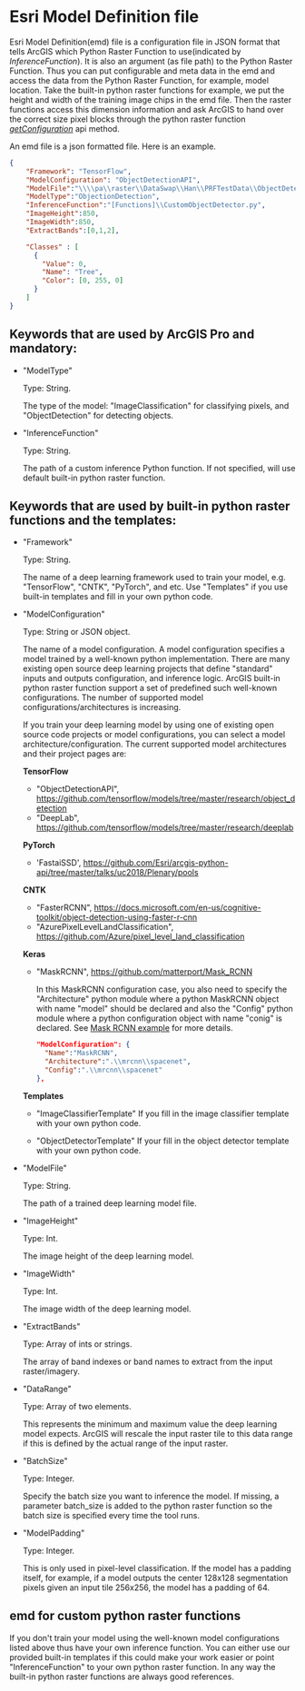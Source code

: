 # Esri Model Definition file

Esri Model Definition(emd) file is a configuration file in JSON format that tells ArcGIS which Python Raster Function to 
use(indicated by *InferenceFunction*). It is also an argument (as file path) to the Python Raster Function.
Thus you can put configurable and meta data in the emd and access the data from the Python Raster Function, for example, model 
location. Take the built-in python raster functions for example, we put the height and width of the training image chips 
in the emd file. Then the raster functions access this dimension information and ask ArcGIS to hand over the 
correct size pixel blocks through the python raster function [*getConfiguration*](https://github.com/Esri/raster-functions/wiki/PythonRasterFunction#getconfiguration)
api method. 

An emd file is a json formatted file. Here is an example.

```json
{
    "Framework": "TensorFlow",
    "ModelConfiguration": "ObjectDetectionAPI",
    "ModelFile":"\\\\pa\\raster\\DataSwap\\Han\\PRFTestData\\ObjectDetection\\Tree\\tensorflow\\exported_graphs_tree\\frozen_inference_graph.pb",
    "ModelType":"ObjectionDetection",
    "InferenceFunction":"[Functions]\\CustomObjectDetector.py",
    "ImageHeight":850,
    "ImageWidth":850,
    "ExtractBands":[0,1,2],

    "Classes" : [
      {
        "Value": 0,
        "Name": "Tree",
        "Color": [0, 255, 0]
      }
    ]
}
```

## Keywords that are used by ArcGIS Pro and mandatory:
- "ModelType"

  Type: String.

  The type of the model: "ImageClassification" for classifying pixels, and "ObjectDetection" for detecting objects.
 
- "InferenceFunction"

  Type: String.

  The path of a custom inference Python function. If not specified, will use default built-in python raster function. 
  
## Keywords that are used by built-in python raster functions and the templates:
- "Framework"

  Type: String.

  The name of a deep learning framework used to train your model, e.g. "TensorFlow", "CNTK", "PyTorch", and etc. Use 
  "Templates" if you use built-in templates and fill in your own python code.

- "ModelConfiguration"

  Type: String or JSON object.

  The name of a model configuration. A model configuration specifies a model trained by a well-known python implementation.
  There are many existing open source deep learning projects that define "standard" inputs and outputs 
  configuration, and inference logic. ArcGIS built-in python raster function support a set of predefined such well-known 
  configurations. The number of supported model configurations/architectures is increasing. 

  If you train your deep learning model by using one of existing open source code projects or model configurations, 
  you can select a model architecture/configuration. The current supported model architectures and their project pages are:

  **TensorFlow**
  - "ObjectDetectionAPI", https://github.com/tensorflow/models/tree/master/research/object_detection
  - "DeepLab", https://github.com/tensorflow/models/tree/master/research/deeplab
  
  **PyTorch**
  - 'FastaiSSD', https://github.com/Esri/arcgis-python-api/tree/master/talks/uc2018/Plenary/pools
  
  **CNTK**
  - "FasterRCNN", https://docs.microsoft.com/en-us/cognitive-toolkit/object-detection-using-faster-r-cnn
  - "AzurePixelLevelLandClassification", https://github.com/Azure/pixel_level_land_classification
    
  **Keras**
  - "MaskRCNN", https://github.com/matterport/Mask_RCNN
  
    In this MaskRCNN configuration case, you also need to specify the "Architecture" python module where a python 
    MaskRCNN object with name "model" should be declared and also the "Config" python module where a python 
    configuration object with name "conig" is declared. See [Mask RCNN example](../examples/keras/mask_rcnn/README.md)
    for more details.
    ```json
    "ModelConfiguration": {
      "Name":"MaskRCNN",
      "Architecture":".\\mrcnn\\spacenet",
      "Config":".\\mrcnn\\spacenet"
    },
    ```

  **Templates**
  - "ImageClassifierTemplate"
    If you fill in the image classifier template with your own python code.
  
  - "ObjectDetectorTemplate"
    If your fill in the object detector template with your own python code.

- "ModelFile"

  Type: String.

  The path of a trained deep learning model file.
  
- "ImageHeight"

  Type: Int.

  The image height of the deep learning model.
  
- "ImageWidth"

  Type: Int.

  The image width of the deep learning model.
  
- "ExtractBands"

  Type: Array of ints or strings.

  The array of band indexes or band names to extract from the input raster/imagery.
  
- "DataRange"

  Type: Array of two elements.
  
  This represents the minimum and maximum value the deep learning model expects. ArcGIS will 
  rescale the input raster tile to this data range if this is defined by the actual range of the input raster.
  
- "BatchSize"

  Type: Integer.
  
  Specify the batch size you want to inference the model. If missing, a parameter batch_size is added to the python
  raster function so the batch size is specified every time the tool runs.
 
- "ModelPadding"
 
  Type: Integer.
  
  This is only used in pixel-level classification. If the model has a padding itself, for example, if a model outputs
  the center 128x128 segmentation pixels given an input tile 256x256, the model has a padding of 64.

## emd for custom python raster functions
If you don't train your model using the well-known model configurations listed above thus have your own inference function. You can either
use our provided built-in templates if this could make your work easier or point "InferenceFunction" to your own python 
raster function. In any way the built-in python raster functions are always good references.
